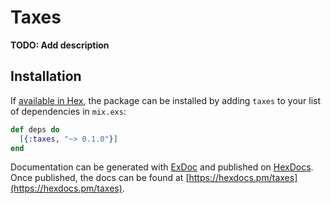 # Taxes

**TODO: Add description**

## Installation

If [available in Hex](https://hex.pm/docs/publish), the package can be installed
by adding `taxes` to your list of dependencies in `mix.exs`:

```elixir
def deps do
  [{:taxes, "~> 0.1.0"}]
end
```

Documentation can be generated with [ExDoc](https://github.com/elixir-lang/ex_doc)
and published on [HexDocs](https://hexdocs.pm). Once published, the docs can
be found at [https://hexdocs.pm/taxes](https://hexdocs.pm/taxes).

